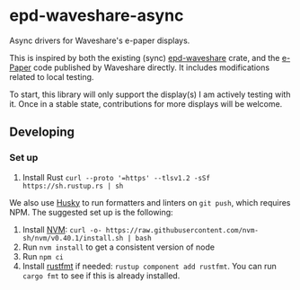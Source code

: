 # epd-waveshare-async

Async drivers for Waveshare's e-paper displays.

This is inspired by both the existing (sync) [epd-waveshare](https://github.com/caemor/epd-waveshare) crate, and the [e-Paper](https://github.com/waveshareteam/e-Paper/tree/master) code published by Waveshare directly. It includes modifications related to local testing.

To start, this library will only support the display(s) I am actively testing with it. Once in a stable state, contributions for more displays will be welcome.

## Developing

### Set up

1. Install Rust `curl --proto '=https' --tlsv1.2 -sSf https://sh.rustup.rs | sh`

We also use [Husky](https://typicode.github.io/husky/) to run formatters and linters on `git push`, which requires NPM. The suggested set up is the following:

1. Install [NVM](https://github.com/nvm-sh/nvmhttps://github.com/nvm-sh/nvm): `curl -o- https://raw.githubusercontent.com/nvm-sh/nvm/v0.40.1/install.sh | bash`
2. Run `nvm install` to get a consistent version of node
3. Run `npm ci`
4. Install [rustfmt](https://github.com/rust-lang/rustfmt) if needed: `rustup component add rustfmt`. You can run `cargo fmt` to see if this is already installed.
